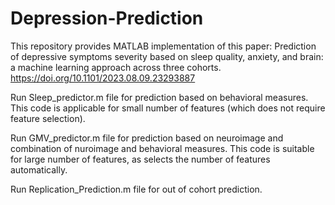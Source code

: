 # Depression-Prediction
This repository provides MATLAB implementation of this paper: Prediction of depressive symptoms severity based on sleep quality, anxiety, and brain: a machine learning approach across three cohorts. https://doi.org/10.1101/2023.08.09.23293887

Run Sleep_predictor.m file for prediction based on behavioral measures. This code is applicable for small number of features (which does not require feature selection).

Run GMV_predictor.m file for prediction based on neuroimage and combination of nuroimage and behavioral measures. This code is suitable for large number of features, as selects the number of features automatically.

Run Replication_Prediction.m file for out of cohort prediction.
